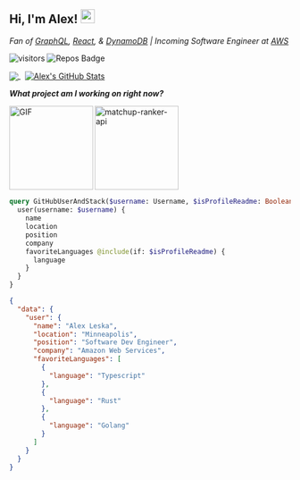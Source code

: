 ## Hi, I'm Alex! <img src="https://emojis.slackmojis.com/emojis/images/1570211625/6611/wave-animated.gif?1570211625" width="25px">

<p>
  <em>
    Fan of <a href="https://graphql.org/">GraphQL</a>, <a href="https://reactjs.org/">React</a>, & <a href="https://aws.amazon.com/dynamodb/">DynamoDB</a> | Incoming Software Engineer at <a href="https://aws.amazon.com/"> AWS</a> 
  </em>
</p>

![visitors](https://visitor-badge.glitch.me/badge?page_id=leskaa.leskaa)
![Repos Badge](https://badges.pufler.dev/repos/leskaa)

<a href="https://github.com/leskaa/leskaa">
  <img align="center" src="https://github-readme-stats.vercel.app/api/top-langs/?username=leskaa&layout=compact&hide=HTML,Processing,SCSS&langs_count=10&title_color=FCE4EC&icon_color=F186C0&&text_color=E0F7FA&bg_color=25,00132C,003247" />
</a>
&nbsp;
<a href="https://github.com/leskaa/leskaa">
  <img align="center" src="https://github-readme-stats.vercel.app/api?username=leskaa&show_icons=false&count_private=true&hide=stars&show_icons=true&line_height=29&hide_rank=true&include_all_commits=true&title_color=FCE4EC&icon_color=F186C0&&text_color=E0F7FA&bg_color=25,00132C,003247" alt="Alex's GitHub Stats" />
</a>

<p>
  <em><b>
    What project am I working on right now?
  </em></b>
</p>
<img align="left"  alt="GIF" src="https://media3.giphy.com/media/jsI8nBXJl6s7r7iuJ5/giphy.gif" height="150px" />
<a href="https://github.com/leskaa/space_monopoly" padding="20px">
  <img align="center" src="https://github-readme-stats.vercel.app/api/pin/?username=leskaa&repo=space_monopoly&show_owner=true&title_color=FCE4EC&icon_color=F186C0&&text_color=E0F7FA&bg_color=25,00132C,003247" alt="matchup-ranker-api" height="150px" />
</a>

```graphql
query GitHubUserAndStack($username: Username, $isProfileReadme: Boolean!) {
  user(username: $username) {
    name
    location
    position
    company
    favoriteLanguages @include(if: $isProfileReadme) {
      language
    }
  }
}
```

```json
{
  "data": {
    "user": {
      "name": "Alex Leska",
      "location": "Minneapolis",
      "position": "Software Dev Engineer",
      "company": "Amazon Web Services",
      "favoriteLanguages": [
        {
          "language": "Typescript"
        },
        {
          "language": "Rust"
        },
        {
          "language": "Golang"
        }
      ]
    }
  }
}
```

<!--
**leskaa/leskaa** is a ✨ _special_ ✨ repository because its `README.md` (this file) appears on your GitHub profile.

Here are some ideas to get you started:

- 🔭 I’m currently working on ...
- 🌱 I’m currently learning ...
- 👯 I’m looking to collaborate on ...
- 🤔 I’m looking for help with ...
- 💬 Ask me about ...
- 📫 How to reach me: ...
- 😄 Pronouns: ...
- ⚡ Fun fact: ...
-->
